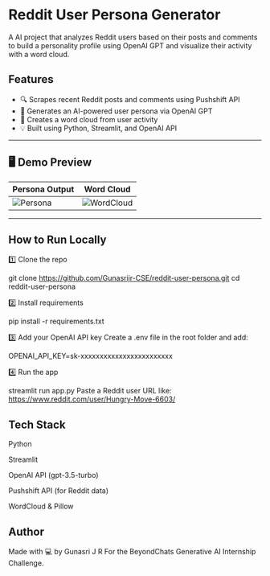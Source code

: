 # Reddit User Persona Generator 

A AI project that analyzes Reddit users based on their posts and comments to build a personality profile using OpenAI GPT and visualize their activity with a word cloud.

## Features

- 🔍 Scrapes recent Reddit posts and comments using Pushshift API
- 🧠 Generates an AI-powered user persona via OpenAI GPT
- 🎨 Creates a word cloud from user activity
- 💡 Built using Python, Streamlit, and OpenAI API

---

## 🖥 Demo Preview

| Persona Output                         | Word Cloud                            |
|----------------------------------------|----------------------------------------|
| ![Persona](screenshots/ui.png)         | ![WordCloud](screenshots/wordcloud.png) |

---

## How to Run Locally

 1️⃣ Clone the repo

git clone https://github.com/Gunasrijr-CSE/reddit-user-persona.git
cd reddit-user-persona

2️⃣ Install requirements

pip install -r requirements.txt

3️⃣ Add your OpenAI API key
Create a .env file in the root folder and add:

OPENAI_API_KEY=sk-xxxxxxxxxxxxxxxxxxxxxxxx

4️⃣ Run the app

streamlit run app.py
Paste a Reddit user URL like:
https://www.reddit.com/user/Hungry-Move-6603/

## Tech Stack
Python

Streamlit

OpenAI API (gpt-3.5-turbo)

Pushshift API (for Reddit data)

WordCloud & Pillow

## Author
Made with 💻 by Gunasri J R
For the BeyondChats Generative AI Internship Challenge.






